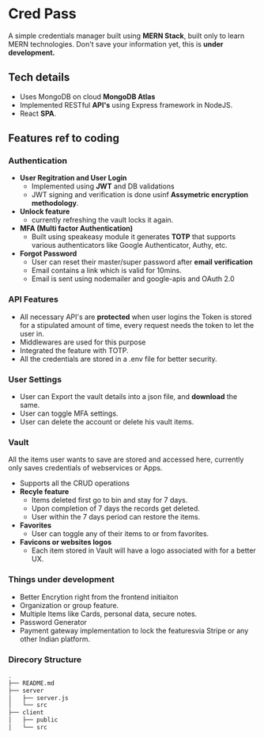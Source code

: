# Cred Pass

A simple credentials manager built using **MERN Stack**, built only to learn MERN technologies.
Don't save your information yet, this is **under development.**

## Tech details

- Uses MongoDB on cloud **MongoDB Atlas**
- Implemented RESTful **API's** using Express framework in NodeJS.
- React **SPA**.

## Features ref to coding

### Authentication

- **User Regitration and User Login**
  - Implemented using **JWT** and DB validations
  - JWT signing and verification is done usinf **Assymetric encryption methodology**.
- **Unlock feature**
  - currently refreshing the vault locks it again.
- **MFA (Multi factor Authentication)**
  - Built using speakeasy module it generates **TOTP** that supports various authenticators like Google Authenticator, Authy, etc.
- **Forgot Password**
  - User can reset their master/super password after **email verification**
  - Email contains a link which is valid for 10mins.
  - Email is sent using nodemailer and google-apis and OAuth 2.0

### API Features

- All necessary API's are **protected** when user logins the Token is stored for a stipulated amount of time, every request needs the token to let the user in.
- Middlewares are used for this purpose
- Integrated the feature with TOTP.
- All the credentials are stored in a .env file for better security.

### User Settings

- User can Export the vault details into a json file, and **download** the same.
- User can toggle MFA settings.
- User can delete the account or delete his vault items.

### Vault

All the items user wants to save are stored and accessed here, currently only saves credentials of webservices or Apps.

- Supports all the CRUD operations
- **Recyle feature**
  - Items deleted first go to bin and stay for 7 days.
  - Upon completion of 7 days the records get deleted.
  - User within the 7 days period can restore the items.
- **Favorites**
  - User can toggle any of their items to or from favorites.
- **Favicons or websites logos**
  - Each item stored in Vault will have a logo associated with for a better UX.

### Things under development

- Better Encrytion right from the frontend initiaiton
- Organization or group feature.
- Multiple Items like Cards, personal data, secure notes.
- Password Generator
- Payment gateway implementation to lock the featuresvia Stripe or any other Indian platform.

### Direcory Structure

```bash
.
├── README.md
├── server
│   ├── server.js
│   └── src
├── client
│   ├── public
│   └── src
```

